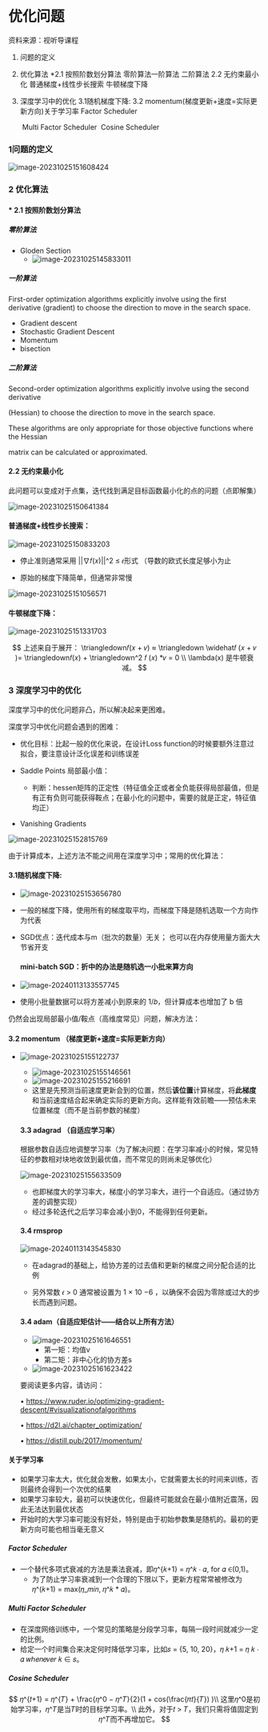 # 优化问题

资料来源：视听导课程

1. 问题的定义
2. 优化算法
   *2.1 按照阶数划分算法
       零阶算法一阶算法
        二阶算法
   2.2 无约束最小化
        普通梯度+线性步长搜索
         牛顿梯度下降

3. 深度学习中的优化
   3.1随机梯度下降:
   3.2 momentum(梯度更新+速度=实际更新方向)关于学习率
         Factor Scheduler

   ​       Multi Factor Scheduler
   ​      Cosine Scheduler

### 1问题的定义

![image-20231025151608424](.\asset\优化_不同的优化问题.png)



### 2 优化算法

#### * 2.1 按照阶数划分算法

##### 零阶算法

* Gloden Section
  * ![image-20231025145833011](.\asset\优化_golden_section.png)

#####  一阶算法

First-order optimization algorithms explicitly involve using the first derivative (gradient) to choose the direction to move in the search space.

* Gradient descent
* Stochastic Gradient Descent
* Momentum
* bisection

##### 二阶算法

Second-order optimization algorithms explicitly involve using the second derivative 

(Hessian) to choose the direction to move in the search space.

These algorithms are only appropriate for those objective functions where the Hessian 

matrix can be calculated or approximated.

#### 2.2 无约束最小化

此问题可以变成对于点集，迭代找到满足目标函数最小化的点的问题（点即解集）

![image-20231025150641384](.\asset\优化_无约束最小化.png)



#### 普通梯度+线性步长搜索：

![image-20231025150833203](.\asset\优化_普通梯度.png)

* 停止准则通常采用 ||∇𝑓(𝑥)||^2 ≤ 𝜖形式 （导数的欧式长度足够小为止

* 原始的梯度下降简单，但通常非常慢

![image-20231025151056571](.\asset\优化_梯度下降.png)

#### 牛顿梯度下降：

![image-20231025151331703](.\asset\优化_牛顿梯度下降.png)

$$
上述来自于展开： \triangledown𝑓(𝑥 + 𝑣) ≈ \triangledown \widehat𝑓 (𝑥 + 𝑣 )= \triangledown𝑓(𝑥) + \triangledown^2 𝑓 (𝑥) *𝑣 = 0 \\
\lambda(x) 是牛顿衰减。
$$


### 3 深度学习中的优化

深度学习中的优化问题非凸，所以解决起来更困难。

深度学习中优化问题会遇到的困难：

* 优化目标：比起一般的优化来说，在设计Loss function的时候要额外注意过拟合，要注意设计泛化误差和训练误差

* Saddle Points 局部最小值：
  * 判断：hessen矩阵的正定性（特征值全正或者全负能获得局部最值，但是有正有负则可能获得鞍点；在最小化的问题中，需要的就是正定，特征值均正）

* Vanishing Gradients

![image-20231025152815769](.\asset\优化_vanishing_gradient.png)

由于计算成本，上述方法不能之间用在深度学习中；常用的优化算法：

#### 3.1随机梯度下降:

* ![image-20231025153656780](.\asset\优化_SGD引入.png)

* 一般的梯度下降，使用所有的梯度取平均，而梯度下降是随机选取一个方向作为代表

* SGD优点：迭代成本与m（批次的数量）无关； 也可以在内存使用量方面大大节省开支

  #### mini-batch SGD：折中的办法是随机选一小批来算方向

* ![image-20240113133557745](.\asset\优化_min_batch.png)

* 使用小批量数据可以将方差减小到原来的 1/𝑏，但计算成本也增加了 b 倍

仍然会出现局部最小值/鞍点（高维度常见）问题，解决方法：

#### 3.2 momentum （梯度更新+速度=实际更新方向）

* ![image-20231025155122737](.\asset\优化_momentum.png)
  * ![image-20231025155146561](.\asset\优化_N_momentum.png)
  * ![image-20231025155216691](.\asset\优化_N_momentum_2.png)
  * 这里是先预测当前速度更新会到的位置，然后**该位置**计算梯度，将**此梯度**和当前速度结合起来确定实际的更新方向。这样能有效前瞻——预估未来位置梯度（而不是当前参数的梯度）

  #### 3.3 adagrad （自适应学习率）

  根据参数自适应地调整学习率（为了解决问题：在学习率减小的时候，常见特征的参数相对块地收敛到最优值，而不常见的则尚未足够优化）

  ![image-20231025155633509](.\asset\优化_adamgrad.png)

  * 也即梯度大的学习率大，梯度小的学习率大，进行一个自适应。（通过协方差的调整实现）
  * 经过多轮迭代之后学习率会减小到0，不能得到任何更新。

  #### 3.4 rmsprop 

  ![image-20240113143545830](.\asset\优化_rms.png)

  * 在adagrad的基础上，给协方差的过去值和更新的梯度之间分配合适的比例

  * 另外常数 𝜖 > 0 通常被设置为 1 × 10 −6 ，以确保不会因为零除或过大的步长而遇到问题。

  #### 3.4 adam（自适应矩估计——结合以上所有方法）

  * ![image-20231025161646551](.\asset\优化_adam_1.png)
    * 第一矩：均值v
    * 第二矩：非中心化的协方差s
  * ![image-20231025161623422](.\asset\优化_adam.png)

  要阅读更多内容，请访问：

  • https://www.ruder.io/optimizing-gradient-descent/#visualizationofalgorithms

  • https://d2l.ai/chapter_optimization/

  • https://distill.pub/2017/momentum/

#### 关于学习率

* 如果学习率太大，优化就会发散，如果太小，它就需要太长的时间来训练，否则最终会得到一个次优的结果
* 如果学习率较大，最初可以快速优化，但最终可能就会在最小值附近震荡，因此无法达到最优状态
* 开始时的大学习率可能没有好处，特别是由于初始参数集是随机的。最初的更新方向可能也相当毫无意义

##### Factor Scheduler

* 一个替代多项式衰减的方法是乘法衰减，即𝜂^{𝑘+1} = 𝜂^𝑘 ⋅ 𝛼, for 𝛼 ∈(0,1)。
  * 为了防止学习率衰减到一个合理的下限以下，更新方程常常被修改为𝜂^(𝑘+1) = max(𝜂_𝑚𝑖𝑛, 𝜂^𝑘 * 𝛼)。

##### Multi Factor Scheduler

* 在深度网络训练中，一个常见的策略是分段学习率，每隔一段时间就减少一定的比例。
* 给定一个时间集合来决定何时降低学习率，比如𝑠 = {5, 10, 20}，𝜂 𝑘+1 = 𝜂 𝑘 ⋅ 𝛼 𝑤ℎ𝑒𝑛𝑒𝑣𝑒𝑟 𝑘 ∈ 𝑠。

##### Cosine Scheduler

$$
𝜂^{𝑡+1} = 𝜂^{𝑇} + \frac{𝜂^0 − 𝜂^𝑇}{2}(1 + cos(\frac{𝜋𝑡}{𝑇}) )\\
这里𝜂^0是初始学习率，𝜂^𝑇是当𝑇时的目标学习率。\\
此外，对于𝑡 > 𝑇，我们只需将值固定到𝜂^𝑇而不再增加它。
$$

